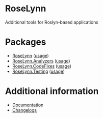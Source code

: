 # RoseLynn

Additional tools for Roslyn-based applications

# Packages
- [RoseLynn](https://www.nuget.org/packages/RoseLynn/) ([usage](docs/RoseLynn/index.md))
- [RoseLynn.Analyzers](https://www.nuget.org/packages/RoseLynn.Analyzers/) ([usage](docs/RoseLynn.Analyzers/index.md))
- [RoseLynn.CodeFixes](https://www.nuget.org/packages/RoseLynn.CodeFixes/) ([usage](docs/RoseLynn.CodeFixes/index.md))
- [RoseLynn.Testing](https://www.nuget.org/packages/RoseLynn.Testing/) ([usage](docs/RoseLynn.Testing/index.md))

# Additional information

- [Documentation](docs/index.md)
- [Changelogs](changelogs/README.md)
